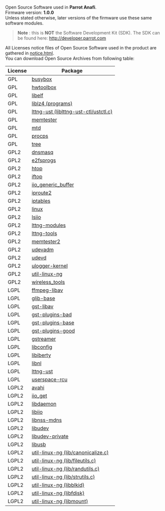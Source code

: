 Open Source Software used in **Parrot Anafi**.  
Firmware version: **1.0.0**  
Unless stated otherwise, later versions of the firmware
use these same software modules.

>**Note** : this is **NOT** the Software Development Kit (SDK).
The SDK can be found here: http://developer.parrot.com

All Licenses notice files of Open Source Software used in the
product are gathered in [notice.html](notices/police-notice.html).  
You can download Open Source Archives from following table:

|License|Package
|---|---
|GPL|[busybox](sources/busybox-unknown)
|GPL|[hwtoolbox](sources/hwtoolbox-4.2.2)
|GPL|[libelf](sources/libelf-0.167)
|GPL|[liblz4 (programs)](sources/liblz4-r131)
|GPL|[lttng-ust (liblttng-ust-ctl/ustctl.c)](sources/lttng-ust-2.8.1)
|GPL|[memtester](sources/memtester-4.2.2)
|GPL|[mtd](sources/mtd-2.0.0)
|GPL|[procps](sources/procps-3.2.8)
|GPL|[tree](sources/tree-1.6.0)
|GPL2|[dnsmasq](sources/dnsmasq-2.66)
|GPL2|[e2fsprogs](sources/e2fsprogs-1.42.12)
|GPL2|[htop](sources/htop-2.0.1)
|GPL2|[iftop](sources/iftop-1.0pre4)
|GPL2|[iio_generic_buffer](sources/iio_generic_buffer-unknown)
|GPL2|[iproute2](sources/iproute2-3.9.0)
|GPL2|[iptables](sources/iptables-1.4.21)
|GPL2|[linux](sources/linux-4.9.0)
|GPL2|[lsiio](sources/lsiio-unknown)
|GPL2|[lttng-modules](sources/lttng-modules-unknown)
|GPL2|[lttng-tools](sources/lttng-tools-2.8.2)
|GPL2|[memtester2](sources/memtester2-unknown)
|GPL2|[udevadm](sources/udevadm-164)
|GPL2|[udevd](sources/udevd-164)
|GPL2|[ulogger-kernel](sources/ulogger-kernel-unknown)
|GPL2|[util-linux-ng](sources/util-linux-ng-2.28)
|GPL2|[wireless_tools](sources/wireless_tools-29)
|LGPL|[ffmpeg-libav](sources/ffmpeg-libav-unknown)
|LGPL|[glib-base](sources/glib-base-2.48.1)
|LGPL|[gst-libav](sources/gst-libav-1.12.0)
|LGPL|[gst-plugins-bad](sources/gst-plugins-bad-1.12.1)
|LGPL|[gst-plugins-base](sources/gst-plugins-base-1.12.0)
|LGPL|[gst-plugins-good](sources/gst-plugins-good-1.12.1)
|LGPL|[gstreamer](sources/gstreamer-1.12.1)
|LGPL|[libconfig](sources/libconfig-1.5)
|LGPL|[libiberty](sources/libiberty-20161017)
|LGPL|[libnl](sources/libnl-3.2.24)
|LGPL|[lttng-ust](sources/lttng-ust-2.8.1)
|LGPL|[userspace-rcu](sources/userspace-rcu-0.9.1)
|LGPL2|[avahi](sources/avahi-0.6.29)
|LGPL2|[iio_get](sources/iio_get-unknown)
|LGPL2|[libdaemon](sources/libdaemon-0.14)
|LGPL2|[libiio](sources/libiio-unknown)
|LGPL2|[libnss-mdns](sources/libnss-mdns-0.10)
|LGPL2|[libudev](sources/libudev-164)
|LGPL2|[libudev-private](sources/libudev-private-164)
|LGPL2|[libusb](sources/libusb-0.1.12)
|LGPL2|[util-linux-ng (lib/canonicalize.c)](sources/util-linux-ng-2.28)
|LGPL2|[util-linux-ng (lib/fileutils.c)](sources/util-linux-ng-2.28)
|LGPL2|[util-linux-ng (lib/randutils.c)](sources/util-linux-ng-2.28)
|LGPL2|[util-linux-ng (lib/strutils.c)](sources/util-linux-ng-2.28)
|LGPL2|[util-linux-ng (libblkid)](sources/util-linux-ng-2.28)
|LGPL2|[util-linux-ng (libfdisk)](sources/util-linux-ng-2.28)
|LGPL2|[util-linux-ng (libmount)](sources/util-linux-ng-2.28)
